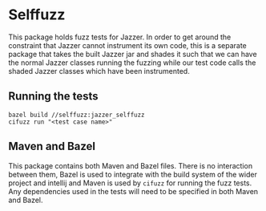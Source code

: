 # Selffuzz

This package holds fuzz tests for Jazzer. In order to get around the
constraint that Jazzer cannot instrument its own code, this is a separate
package that takes the built Jazzer jar and shades it such that we can
have the normal Jazzer classes running the fuzzing while our test code
calls the shaded Jazzer classes which have been instrumented.

## Running the tests

```shell
bazel build //selffuzz:jazzer_selffuzz
cifuzz run "<test case name>"
```

## Maven and Bazel

This package contains both Maven and Bazel files. There is no interaction
between them, Bazel is used to integrate with the build system of the wider
project and intellij and Maven is used by `cifuzz` for running the fuzz tests.
Any dependencies used in the tests will need to be specified in both
Maven and Bazel.
